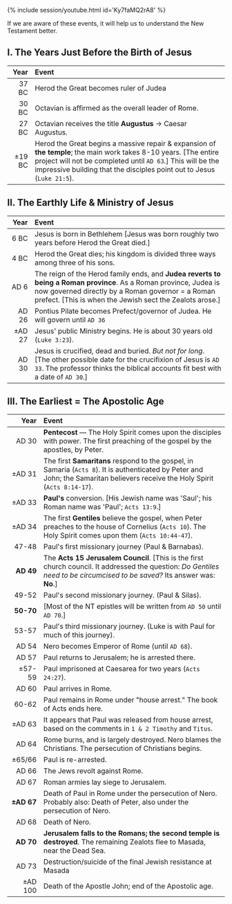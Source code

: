
{% include session/youtube.html id='Ky7faMQ2rA8' %}

If we are aware of these events, it will help us to understand the New Testament better.

## I. The Years Just Before the Birth of Jesus

Year | Event
---: | :---
37 BC | Herod the Great becomes ruler of Judea
30 BC | Octavian is affirmed as the overall leader of Rome.
27 BC | Octavian receives the title **Augustus** → Caesar Augustus.
±19 BC | Herod the Great begins a massive repair & expansion of **the temple**; the main work takes 8-10 years. [The entire project will not be completed until `AD 63`.] This will be the impressive building that the disciples point out to Jesus (`Luke 21:5`).

## II. The Earthly Life & Ministry of Jesus

Year | Event
---: | :---
6 BC | Jesus is born in Bethlehem [Jesus was born roughly two years before Herod the Great died.]
4 BC | Herod the Great dies; his kingdom is divided three ways among three of his sons.
AD 6 | The reign of the Herod family ends, and **Judea reverts to being a Roman province**. As a Roman province, Judea is now governed directly by a Roman governor = a Roman prefect. [This is when the Jewish sect the Zealots arose.]
AD 26 | Pontius Pilate becomes Prefect/governor of Judea. He will govern until `AD 36`
±AD 27 | Jesus' public Ministry begins. He is about 30 years old (`Luke 3:23`).
AD 30 | Jesus is crucified, dead and buried. _But not for long_. [The other possible date for the crucifixion of Jesus is `AD 33`.  The professor thinks the biblical accounts fit best with a date of `AD 30`.]

## III. The Earliest = The  Apostolic Age

Year | Event
---: | :---
AD 30 | **Pentecost** — The Holy Spirit comes upon the disciples with power. The first preaching of the gospel by the apostles, by Peter.
±AD 31 | The first **Samaritans** respond to the gospel, in Samaria (`Acts 8`). It is authenticated by Peter and John; the Samaritan believers receive the Holy Spirit (`Acts 8:14-17`).
±AD 33 | **Paul's** conversion.  [His Jewish name was 'Saul'; his Roman name was 'Paul'; `Acts 13:9`.]
±AD 34 | The first **Gentiles** believe the gospel, when Peter preaches to the house of Cornelius (`Acts 10`). The Holy Spirit comes upon them (`Acts 10:44-47`).
47-48 | Paul's first missionary journey (Paul & Barnabas).
**AD 49** | The **Acts 15 Jerusalem Council**. [This is the first church council. It addressed the question: _Do Gentiles need to be circumcised to be saved?_ Its answer was: **No**.]
49-52 | Paul's second missionary journey. (Paul & Silas).
**50-70** | [Most of the NT epistles will be written from `AD 50` until `AD 70`.]
53-57 | Paul's third missionary journey. (Luke is with Paul for much of this journey).
AD 54 | Nero becomes Emperor of Rome (until `AD 68`).
AD 57 | Paul returns to Jerusalem; he is arrested there.
±57-59 | Paul imprisoned at Caesarea for two years (`Acts 24:27`).
AD 60 | Paul arrives in Rome.
60-62 | Paul remains in Rome under "house arrest." The book of Acts ends here.
±AD 63 | It appears that Paul was released from house arrest, based on the comments in `1 & 2 Timothy` and `Titus`.
AD 64 | Rome burns, and is largely destroyed. Nero blames the Christians. The persecution of Christians begins.
±65/66 | Paul is re-arrested.
AD 66 | The Jews revolt against Rome.
AD 67 | Roman armies lay siege to Jerusalem.
**±AD 67** | Death of Paul in Rome under the persecution of Nero. Probably also: Death of Peter, also under the persecution of Nero.
AD 68 | Death of Nero.
**AD 70** | **Jerusalem falls to the Romans; the second temple is destroyed**. The remaining Zealots flee to Masada, near the Dead Sea.
AD 73 | Destruction/suicide of the final Jewish resistance at Masada
±AD 100 | Death of the Apostle John; end of the Apostolic age.
